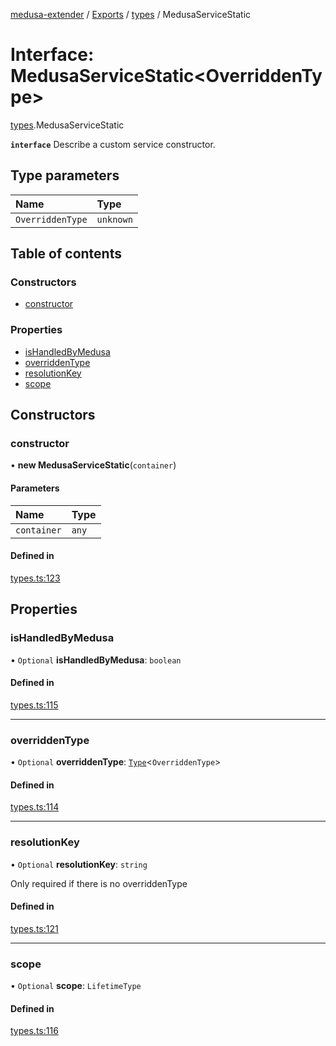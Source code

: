 [medusa-extender](../README.md) / [Exports](../modules.md) / [types](../modules/types.md) / MedusaServiceStatic

# Interface: MedusaServiceStatic<OverriddenType\>

[types](../modules/types.md).MedusaServiceStatic

**`interface`**
Describe a custom service constructor.

## Type parameters

| Name | Type |
| :------ | :------ |
| `OverriddenType` | `unknown` |

## Table of contents

### Constructors

- [constructor](types.MedusaServiceStatic.md#constructor)

### Properties

- [isHandledByMedusa](types.MedusaServiceStatic.md#ishandledbymedusa)
- [overriddenType](types.MedusaServiceStatic.md#overriddentype)
- [resolutionKey](types.MedusaServiceStatic.md#resolutionkey)
- [scope](types.MedusaServiceStatic.md#scope)

## Constructors

### constructor

• **new MedusaServiceStatic**(`container`)

#### Parameters

| Name | Type |
| :------ | :------ |
| `container` | `any` |

#### Defined in

[types.ts:123](https://github.com/adrien2p/medusa-extender/blob/7afa3be/src/types.ts#L123)

## Properties

### isHandledByMedusa

• `Optional` **isHandledByMedusa**: `boolean`

#### Defined in

[types.ts:115](https://github.com/adrien2p/medusa-extender/blob/7afa3be/src/types.ts#L115)

___

### overriddenType

• `Optional` **overriddenType**: [`Type`](types.Type.md)<`OverriddenType`\>

#### Defined in

[types.ts:114](https://github.com/adrien2p/medusa-extender/blob/7afa3be/src/types.ts#L114)

___

### resolutionKey

• `Optional` **resolutionKey**: `string`

Only required if there is no overriddenType

#### Defined in

[types.ts:121](https://github.com/adrien2p/medusa-extender/blob/7afa3be/src/types.ts#L121)

___

### scope

• `Optional` **scope**: `LifetimeType`

#### Defined in

[types.ts:116](https://github.com/adrien2p/medusa-extender/blob/7afa3be/src/types.ts#L116)
